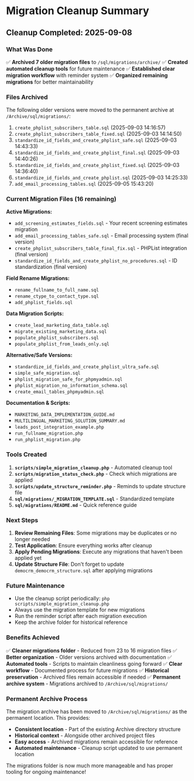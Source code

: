 # Migration Cleanup Summary

## Cleanup Completed: 2025-09-08

### What Was Done

✅ **Archived 7 older migration files** to `/sql/migrations/archive/`
✅ **Created automated cleanup tools** for future maintenance
✅ **Established clear migration workflow** with reminder system
✅ **Organized remaining migrations** for better maintainability

### Files Archived

The following older versions were moved to the permanent archive at `/Archive/sql/migrations/`:

1. `create_phplist_subscribers_table.sql` (2025-09-03 14:16:57)
2. `create_phplist_subscribers_table_fixed.sql` (2025-09-03 14:14:50)
3. `standardize_id_fields_and_create_phplist_safe.sql` (2025-09-03 14:43:33)
4. `standardize_id_fields_and_create_phplist_final.sql` (2025-09-03 14:40:26)
5. `standardize_id_fields_and_create_phplist_fixed.sql` (2025-09-03 14:36:40)
6. `standardize_id_fields_and_create_phplist.sql` (2025-09-03 14:25:33)
7. `add_email_processing_tables.sql` (2025-09-05 15:43:20)

### Current Migration Files (16 remaining)

**Active Migrations:**
- `add_screening_estimates_fields.sql` - Your recent screening estimates migration
- `add_email_processing_tables_safe.sql` - Email processing system (final version)
- `create_phplist_subscribers_table_final_fix.sql` - PHPList integration (final version)
- `standardize_id_fields_and_create_phplist_no_procedures.sql` - ID standardization (final version)

**Field Rename Migrations:**
- `rename_fullname_to_full_name.sql`
- `rename_ctype_to_contact_type.sql`
- `add_phplist_fields.sql`

**Data Migration Scripts:**
- `create_lead_marketing_data_table.sql`
- `migrate_existing_marketing_data.sql`
- `populate_phplist_subscribers.sql`
- `populate_phplist_from_leads_only.sql`

**Alternative/Safe Versions:**
- `standardize_id_fields_and_create_phplist_ultra_safe.sql`
- `simple_safe_migration.sql`
- `phplist_migration_safe_for_phpmyadmin.sql`
- `phplist_migration_no_information_schema.sql`
- `create_email_tables_phpmyadmin.sql`

**Documentation & Scripts:**
- `MARKETING_DATA_IMPLEMENTATION_GUIDE.md`
- `MULTILINGUAL_MARKETING_SOLUTION_SUMMARY.md`
- `leads_post_integration_example.php`
- `run_fullname_migration.php`
- `run_phplist_migration.php`

### Tools Created

1. **`scripts/simple_migration_cleanup.php`** - Automated cleanup tool
2. **`scripts/migration_status_check.php`** - Check which migrations are applied
3. **`scripts/update_structure_reminder.php`** - Reminds to update structure file
4. **`sql/migrations/_MIGRATION_TEMPLATE.sql`** - Standardized template
5. **`sql/migrations/README.md`** - Quick reference guide

### Next Steps

1. **Review Remaining Files**: Some migrations may be duplicates or no longer needed
2. **Test Application**: Ensure everything works after cleanup
3. **Apply Pending Migrations**: Execute any migrations that haven't been applied yet
4. **Update Structure File**: Don't forget to update `democrm_democrm_structure.sql` after applying migrations

### Future Maintenance

- Use the cleanup script periodically: `php scripts/simple_migration_cleanup.php`
- Always use the migration template for new migrations
- Run the reminder script after each migration execution
- Keep the archive folder for historical reference

### Benefits Achieved

✅ **Cleaner migrations folder** - Reduced from 23 to 16 migration files
✅ **Better organization** - Older versions archived with documentation
✅ **Automated tools** - Scripts to maintain cleanliness going forward
✅ **Clear workflow** - Documented process for future migrations
✅ **Historical preservation** - Archived files remain accessible if needed
✅ **Permanent archive system** - Migrations archived to `/Archive/sql/migrations/`

### Permanent Archive Process

The migration archive has been moved to `/Archive/sql/migrations/` as the permanent location. This provides:

- **Consistent location** - Part of the existing Archive directory structure
- **Historical context** - Alongside other archived project files
- **Easy access** - Archived migrations remain accessible for reference
- **Automated maintenance** - Cleanup script updated to use permanent location

The migrations folder is now much more manageable and has proper tooling for ongoing maintenance!